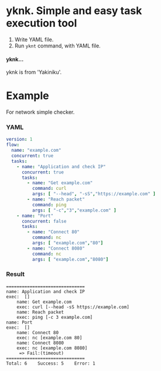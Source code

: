 # yknk. Simple and easy task execution tool


1. Write YAML file.
1. Run `yknt` command, with YAML file.

#### yknk...
yknk is from 'Yakiniku'.

# Example
For network simple checker.

### YAML
```yaml
version: 1
flow:
  name: "example.com"
  concurrent: true
  tasks:
    - name: "Application and check IP"
      concurrent: true
      tasks:
        - name: "Get example.com"
          command: curl
          args: [ "--head", "-sS","https://example.com" ]
        - name: "Reach packet"
          command: ping
          args: [ "-c","3","example.com" ]
    - name: "Port"
      concurrent: false
      tasks:
        - name: "Connect 80"
          command: nc
          args: [ "example.com","80"]
        - name: "Connect 8080"
          command: nc
          args: [ "example.com","8080"]
```

### Result
```
==============================
name: Application and check IP
exec:  []
    name: Get example.com
    exec: curl [--head -sS https://example.com]
    name: Reach packet
    exec: ping [-c 3 example.com]
name: Port
exec:  []
    name: Connect 80
    exec: nc [example.com 80]
    name: Connect 8080
    exec: nc [example.com 8080]
     => Fail:(timeout)
==============================
Total: 6    Success: 5    Error: 1
```
